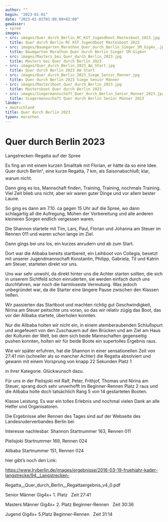 ```yaml
---
author: ""
begin: "2023-01-01"
date: "2023-01-01T01:00:00+02:00"
gewässer:
- spree
images:
- src: images/Quer_durch_Berlin_RC_KST_Jugendboot_Mastesboot_2023.jpg
  title: Quer durch Berlin RC KST Jugendboot Mastesboot 2023
- src: images/Baumgarten_Marathon_Quer_durch_Berlin_Sieger_SM_Gig4x_.jpg
  title: Baumgarten Marathon Quer durch Berlin Sieger SM Gig4x+
- src: images/Masters_bei_Quer_durch_Berlin_2023.jpg
  title: Masters bei Quer durch Berlin 2023
- src: images/Quer_durch_Berlin_2023_Am_Start.jpg
  title: Quer durch Berlin 2023 Am Start
- src: images/Quer_durch_Berlin_2023_Siege_Senior_Manner.jpg
  title: Quer durch Berlin 2023 Siege Senior Männer
- src: images/Mastersboot_Quer_durch_Berlin_2023.jpg
  title: Mastersboot Quer durch Berlin 2023
- src: images/Siegermannschaft_Quer_durch_Berlin_Senior_Manner_2023.jpg
  title: Siegermannschaft Quer durch Berlin Senior Männer 2023
länder: 
- deutschland
title: Quer durch Berlin 2023
typen: marathon
---
```


# Quer durch Berlin 2023


Langstrecken-Regatta auf der Spree

Es fing an mit einem kurzen Smalltalk mit Florian, er hätte da so eine Idee. Quer durch Berlin“, eine kurze Regatta, 7 km, als Saisonabschluß; klar, warum nicht.

Dann ging es los, Mannschaft finden, Training, Training, nochmals Training. Viel Zeit blieb uns nicht, aber wir waren guter Dinge und vor allem bester Laune.

So ging es dann am 7.10. ca gegen 15 Uhr auf die Spree, wo dann schlagartig all die Aufregung, Mühen der Vorbereitung und alle anderen kleineren Sorgen endlich vergessen waren.

Die Shannon startete mit Tim, Lars, Paul, Florian und Johanna am Steuer im Rennen 011 und waren schon lange im Ziel.

Dann gings bei uns los, ein kurzes anrudern und ab zum Start.

Dort war die Alibaba bereits startbereit, ein Leihboot von Collegia, besetzt mit unserer Jugendmannschaft Konstantin, Philipp, Gabriela, Til und Katrin am Steuer, starteten direkt vor uns.

Uns war sehr unwohl, da direkt hinter uns die Achter starten sollten, die sich in unserem Sichtfeld schon einruderten, sie werden einfach durch uns durchfahren, war noch die harmloseste Vermutung. Was jedoch unbegründet war, da die Starter eine längere Pause zwischen den Klassen ließen.

Wir passierten das Startboot und machten richtig gut Geschwindigkeit, Nirina am Steuer peitschte uns voran, so das wir relativ zügig das Boot, das vor der Alibaba startete, überholen konnten.

Nur die Alibaba holten wir nicht ein, in einem atemberaubenden Schlußspurt und angefeuert von den Zuschauern auf den Brücken und am Ziel am Haus der Kulturen der Welt, bei dem sich beide Mannschaften gegenseitig pushen konnten, holten wir für beide Boote ein supertolles Ergebnis raus.

Wie wir später erfuhren, hat die Shannon in einer sensationellen Zeit von 27:41 min (schneller als so mancher Achter) die Regatta absolviert und gewann mit einem Vorsprung von knapp 22 Sekunden Platz 1

in ihrer Kategorie. Glückwunsch dazu.

Für uns in der Pielisjoki mit Ralf, Peter, Frithjof, Thomas und Nirina am Steuer, sprang doch sehr unverhofft im Beginner-Rennen Platz 2 raus und die Alibaba holte doch tatsächlich Rang 5 von 14 gestarteten Booten.

Klasse Leistung. Es war ein tolles Erlebnis und nochmal vielen Dank an alle Helfer und Organisatoren.

Die Ergebnisse aller Rennen des Tages sind auf der Webseite des Landesruderverbandes Berlin bei

Interesse nachlesbar. Shannon Startnummer 163, Rennen 011

Pielisjoki Startnummer 169, Rennen 024

Alibaba Startnummer 151, Rennen 024

hier gibt’s noch den Link:

https://www.lrvberlin.de/images/ergebnisse/2016-03-19-fruehjahr-kader-langstrecke/94._Langstrecken-

Regatta__Quer_durch_Berlin__Regattaergebnis_v4_0.pdf

Senior Männer Gig4x+ 1. Platz   Zeit 27:41

Masters Männer Gig4x+ 2. Platz Beginner-Rennen   Zeit 30:36

Jugend Gig4x+ 5.Platz Beginner-Rennen   Zeit 31:14
